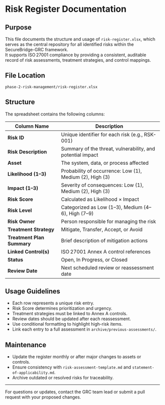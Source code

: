 #  Risk Register Documentation

##  Purpose
This file documents the structure and usage of `risk-register.xlsx`, which serves as the central repository for all identified risks within the SecureBridge-GRC framework.  
It supports ISO 27001 compliance by providing a consistent, auditable record of risk assessments, treatment strategies, and control mappings.

##  File Location
`phase-2-risk-management/risk-register.xlsx`

##  Structure
The spreadsheet contains the following columns:

| Column Name             | Description |
|-------------------------|-------------|
| **Risk ID**             | Unique identifier for each risk (e.g., RSK-001) |
| **Risk Description**    | Summary of the threat, vulnerability, and potential impact |
| **Asset**               | The system, data, or process affected |
| **Likelihood (1–3)**    | Probability of occurrence: Low (1), Medium (2), High (3) |
| **Impact (1–3)**        | Severity of consequences: Low (1), Medium (2), High (3) |
| **Risk Score**          | Calculated as Likelihood × Impact |
| **Risk Level**          | Categorized as Low (1–3), Medium (4–6), High (7–9) |
| **Risk Owner**          | Person responsible for managing the risk |
| **Treatment Strategy**  | Mitigate, Transfer, Accept, or Avoid |
| **Treatment Plan Summary** | Brief description of mitigation actions |
| **Linked Control(s)**   | ISO 27001 Annex A control references |
| **Status**              | Open, In Progress, or Closed |
| **Review Date**         | Next scheduled review or reassessment date |

##  Usage Guidelines
- Each row represents a unique risk entry.
- Risk Score determines prioritization and urgency.
- Treatment strategies must be linked to Annex A controls.
- Review dates should be updated after each reassessment.
- Use conditional formatting to highlight high-risk items.
- Link each entry to a full assessment in `archive/previous-assessments/`.

##  Maintenance
- Update the register monthly or after major changes to assets or controls.
- Ensure consistency with `risk-assessment-template.md` and `statement-of-applicability.md`.
- Archive outdated or resolved risks for traceability.

---

For questions or updates, contact the GRC team lead or submit a pull request with your proposed changes.
